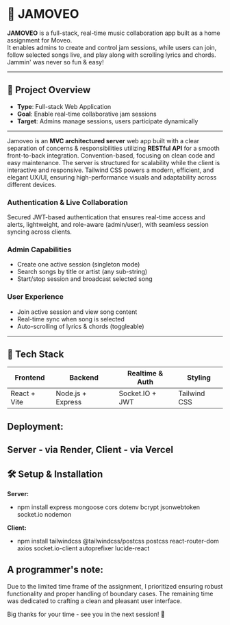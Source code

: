 # 🎵 JAMOVEO

**JAMOVEO** is a full-stack, real-time music collaboration app built as a home assignment for Moveo.  
It enables admins to create and control jam sessions, while users can join, follow selected songs live, and play along with scrolling lyrics and chords. Jammin' was never so fun & easy!

---
## 📌 Project Overview

- **Type**: Full-stack Web Application  
- **Goal**: Enable real-time collaborative jam sessions  
- **Target**: Admins manage sessions, users participate dynamically
---
 Jamoveo is an **MVC architectured server** web app built with a clear separation of concerns & responsibilities utilizing **RESTful API** for a smooth front-to-back integration. Convention-based, focusing on clean code and easy maintenance.
The server is structured for scalability while the client is interactive and responsive.
Tailwind CSS powers a modern, efficient, and elegant UX/UI, ensuring high-performance visuals and adaptability across different devices.


### Authentication & Live Collaboration
Secured JWT-based authentication that ensures real-time access and alerts, lightweight, and role-aware (admin/user), with seamless session syncing across clients.

### Admin Capabilities
- Create one active session (singleton mode)
- Search songs by title or artist (any sub-string)
- Start/stop session and broadcast selected song

### User Experience
- Join active session and view song content
- Real-time sync when song is selected
- Auto-scrolling of lyrics & chords (toggleable)
---

## 🧱 Tech Stack

| Frontend       | Backend       | Realtime & Auth | Styling        |
|----------------|---------------|-----------------|----------------|
| React + Vite   | Node.js + Express | Socket.IO + JWT | Tailwind CSS |


## Deployment: 
Server - via Render, Client - via Vercel
---

## 🛠️ Setup & Installation

**Server:**  
 - npm install express mongoose cors dotenv bcrypt jsonwebtoken socket.io nodemon

**Client:**  
- npm install tailwindcss @tailwindcss/postcss postcss react-router-dom axios socket.io-client autoprefixer lucide-react


## A programmer's note:
Due to the limited time frame of the assignment, I prioritized ensuring robust functionality and proper handling of boundary  cases. The remaining time was dedicated to crafting a clean and pleasant user interface.

Big thanks for your time - see you in the next session! 🎸